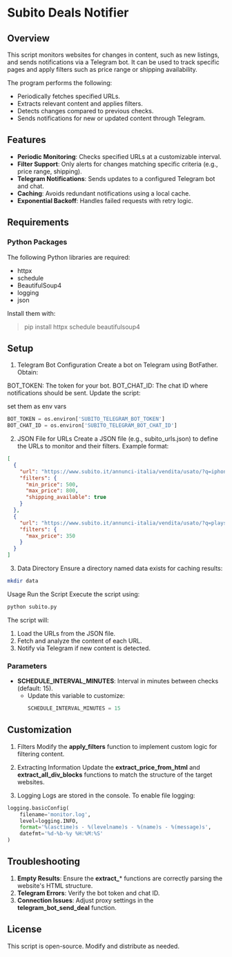 # Subito Deals Notifier 

## Overview
This script monitors websites for changes in content, such as new listings, and sends notifications via a Telegram bot. It can be used to track specific pages and apply filters such as price range or shipping availability.

The program performs the following:

- Periodically fetches specified URLs.
- Extracts relevant content and applies filters.
- Detects changes compared to previous checks.
- Sends notifications for new or updated content through Telegram.

## Features

- **Periodic Monitoring**: Checks specified URLs at a customizable interval.
- **Filter Support**: Only alerts for changes matching specific criteria (e.g., price range, shipping).
- **Telegram Notifications**: Sends updates to a configured Telegram bot and chat.
- **Caching**: Avoids redundant notifications using a local cache.
- **Exponential Backoff**: Handles failed requests with retry logic. 

## Requirements

### Python Packages

The following Python libraries are required:

- httpx
- schedule
- BeautifulSoup4
- logging
- json

Install them with:

>pip install httpx schedule beautifulsoup4
 
## Setup
1. Telegram Bot Configuration
Create a bot on Telegram using BotFather. Obtain:

BOT_TOKEN: The token for your bot.
BOT_CHAT_ID: The chat ID where notifications should be sent.
Update the script:

set them as env vars

```python
BOT_TOKEN = os.environ['SUBITO_TELEGRAM_BOT_TOKEN']
BOT_CHAT_ID = os.environ['SUBITO_TELEGRAM_BOT_CHAT_ID']
```

2. JSON File for URLs
Create a JSON file (e.g., subito_urls.json) to define the URLs to monitor and their filters. Example format:

```json
[
  {
    "url": "https://www.subito.it/annunci-italia/vendita/usato/?q=iphone+16",
    "filters": {
      "min_price": 500,
      "max_price": 800,
      "shipping_available": true
    }
  },
  {
    "url": "https://www.subito.it/annunci-italia/vendita/usato/?q=playstation+5",
    "filters": {
      "max_price": 350
    }
  }
]
```

3. Data Directory
Ensure a directory named data exists for caching results:

```bash
mkdir data
```

Usage
Run the Script
Execute the script using:

```bash
python subito.py
```

The script will:

1. Load the URLs from the JSON file.
2. Fetch and analyze the content of each URL.
3. Notify via Telegram if new content is detected.

### Parameters

- **SCHEDULE_INTERVAL_MINUTES**: Interval in minutes between checks (default: 15).
  - Update this variable to customize:
    ```python
    SCHEDULE_INTERVAL_MINUTES = 15
    ```
  
## Customization

1. Filters
Modify the **apply_filters** function to implement custom logic for filtering content.

2. Extracting Information
Update the **extract_price_from_html** and **extract_all_div_blocks** functions to match the structure of the target websites.

3. Logging
Logs are stored in the console. To enable file logging:

```python
logging.basicConfig(
    filename='monitor.log',
    level=logging.INFO,
    format='%(asctime)s - %(levelname)s - %(name)s - %(message)s',
    datefmt='%d-%b-%y %H:%M:%S'
)
```

## Troubleshooting

1. **Empty Results**: Ensure the **extract_*** functions are correctly parsing the website's HTML structure.
2. **Telegram Errors**: Verify the bot token and chat ID.
3. **Connection Issues**: Adjust proxy settings in the **telegram_bot_send_deal** function.

## License
This script is open-source. Modify and distribute as needed.